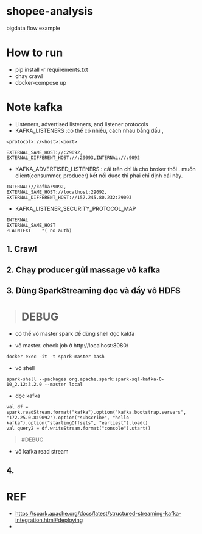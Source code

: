 # shopee-analysis
bigdata flow example


# How to run 

- pip install -r requirements.txt
- chay crawl 
- docker-compose up

# Note kafka 

- Listeners, advertised listeners, and listener protocols
- KAFKA_LISTENERS :có thể có nhiều, cách nhau bằng dấu , 
```
<protocol>://<host>:<port>
```

```
EXTERNAL_SAME_HOST://:29092,
EXTERNAL_DIFFERENT_HOST://:29093,INTERNAL://:9092
```

- KAFKA_ADVERTISED_LISTENERS : cái trên chỉ là cho broker thôi . muốn client(consummer, producer) kết nối được thì phai chỉ định cái này. 
```
INTERNAL://kafka:9092,
EXTERNAL_SAME_HOST://localhost:29092,
EXTERNAL_DIFFERENT_HOST://157.245.80.232:29093
```

- KAFKA_LISTENER_SECURITY_PROTOCOL_MAP
```
INTERNAL
EXTERNAL_SAME_HOST
PLAINTEXT    *( no auth) 
```

## 1. Crawl

## 2. Chạy producer gửi massage vô kafka 

## 3. Dùng SparkStreaming đọc và đẩy vô HDFS 

> # DEBUG 
- có thể vô master spark để dùng shell đọc kakfa 

- vô master. check job ở http://localhost:8080/
```
docker exec -it -t spark-master bash
```

- vô shell 
```
spark-shell --packages org.apache.spark:spark-sql-kafka-0-10_2.12:3.2.0 --master local 
```

- dọc kafka 

```
val df = spark.readStream.format("kafka").option("kafka.bootstrap.servers", "172.25.0.8:9092").option("subscribe", "hello-kafka").option("startingOffsets", "earliest").load()
val query2 = df.writeStream.format("console").start()

```

> #DEBUG 
- vô kafka read stream

## 4. 



# REF 
- https://spark.apache.org/docs/latest/structured-streaming-kafka-integration.html#deploying
- 